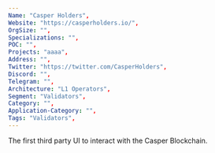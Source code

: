 ```yaml
---
Name: "Casper Holders",
Website: "https://casperholders.io/",
OrgSize: "",
Specializations: "",
POC: "",
Projects: "aaaa",
Address: "",
Twitter: "https://twitter.com/CasperHolders",
Discord: "",
Telegram: "",
Architecture: "L1 Operators",
Segment: "Validators",
Category: "",
Application-Category: "",
Tags: "Validators",
---
```

<!--lang:en--> 
The first third party UI to interact with the Casper Blockchain.
<!--lang:es--] 
La primera interfaz de usuario de terceros para interactuar con Casper Blockchain.
<!--lang:de--] 
Die erste Benutzeroberfläche eines Drittanbieters, die mit der Casper Blockchain interagiert.
<!--lang:fr--] 
La première interface utilisateur tierce à interagir avec Casper Blockchain.
<!--lang:pl--] 
Pierwszy interfejs strony trzeciej do interakcji z Casper Blockchain.
<!--lang:uk--] 
Перший інтерфейс третьої сторони для взаємодії з Casper Blockchain.
[!--lang:*-->  
